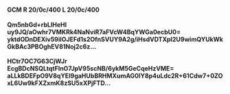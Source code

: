 #### GCM R 20/0c/400 L 20/0c/400
**Qm5nbGd+rbLlHeHl**<br/>**uy9JQ/aOwhr7VMKRk4NaNviR7aFVcW4BqYWGa0ecbU0=**<br/>**yktdODnDEXiv59iIOJEFd1s2OfnSVUY9A2g/iHsdVDTXpI2U9wimQYUkWkGkBAc3PBOghEV81Noj2c6z...**<br/><br/>
**HCtr7OC7G63CjWJr**<br/>**EcgBDcNSQLtqtFInO7JpV95scNB/6ykM5GeCqeHzVME=**<br/>**aLLkBDEFpO9V8qYEI9gaHUbBRHMXumAG0IY8p4uLdc2R+61Cdw7+0ZOxL6Uw9kFXZxmK8zSU5xXPjFTD...**